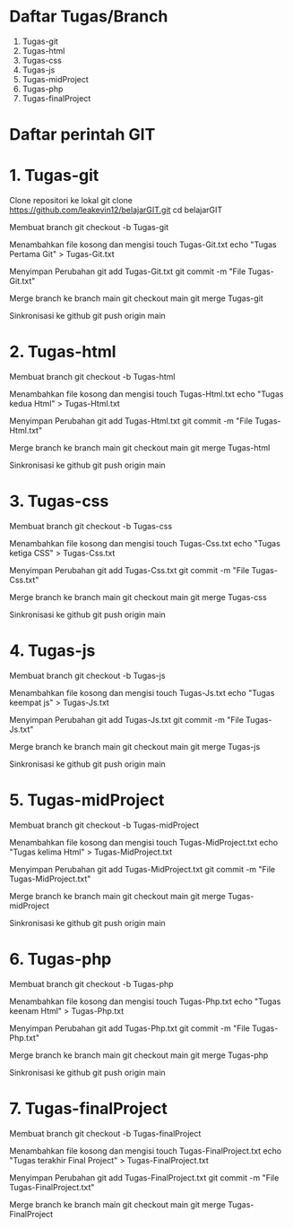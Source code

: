 # Daftar Tugas/Branch
1. Tugas-git
2. Tugas-html
3. Tugas-css
4. Tugas-js
5. Tugas-midProject
6. Tugas-php
7. Tugas-finalProject

# Daftar perintah GIT
# 1. Tugas-git
Clone repositori ke lokal
git clone https://github.com/leakevin12/belajarGIT.git
cd belajarGIT

Membuat branch 
git checkout -b Tugas-git

Menambahkan file kosong dan mengisi 
touch Tugas-Git.txt
echo "Tugas Pertama Git" > Tugas-Git.txt

Menyimpan Perubahan
git add Tugas-Git.txt
git commit -m "File Tugas-Git.txt"

Merge branch ke branch main
git checkout main
git merge Tugas-git

Sinkronisasi ke github
git push origin main

# 2. Tugas-html
Membuat branch 
git checkout -b Tugas-html

Menambahkan file kosong dan mengisi 
touch Tugas-Html.txt
echo "Tugas kedua Html" > Tugas-Html.txt

Menyimpan Perubahan
git add Tugas-Html.txt
git commit -m "File Tugas-Html.txt"

Merge branch ke branch main
git checkout main
git merge Tugas-html

Sinkronisasi ke github
git push origin main

# 3. Tugas-css
Membuat branch 
git checkout -b Tugas-css

Menambahkan file kosong dan mengisi 
touch Tugas-Css.txt
echo "Tugas ketiga CSS" > Tugas-Css.txt

Menyimpan Perubahan
git add Tugas-Css.txt
git commit -m "File Tugas-Css.txt"

Merge branch ke branch main
git checkout main
git merge Tugas-css

Sinkronisasi ke github
git push origin main

# 4. Tugas-js
Membuat branch 
git checkout -b Tugas-js

Menambahkan file kosong dan mengisi 
touch Tugas-Js.txt
echo "Tugas keempat js" > Tugas-Js.txt

Menyimpan Perubahan
git add Tugas-Js.txt
git commit -m "File Tugas-Js.txt"

Merge branch ke branch main
git checkout main
git merge Tugas-js

Sinkronisasi ke github
git push origin main

# 5. Tugas-midProject
Membuat branch 
git checkout -b Tugas-midProject

Menambahkan file kosong dan mengisi 
touch Tugas-MidProject.txt
echo "Tugas kelima Html" > Tugas-MidProject.txt

Menyimpan Perubahan
git add Tugas-MidProject.txt
git commit -m "File Tugas-MidProject.txt"

Merge branch ke branch main
git checkout main
git merge Tugas-midProject

Sinkronisasi ke github
git push origin main

# 6. Tugas-php
Membuat branch 
git checkout -b Tugas-php

Menambahkan file kosong dan mengisi 
touch Tugas-Php.txt
echo "Tugas keenam Html" > Tugas-Php.txt

Menyimpan Perubahan
git add Tugas-Php.txt
git commit -m "File Tugas-Php.txt"

Merge branch ke branch main
git checkout main
git merge Tugas-php

Sinkronisasi ke github
git push origin main

# 7. Tugas-finalProject
Membuat branch 
git checkout -b Tugas-finalProject

Menambahkan file kosong dan mengisi 
touch Tugas-FinalProject.txt
echo "Tugas terakhir Final Project" > Tugas-FinalProject.txt

Menyimpan Perubahan
git add Tugas-FinalProject.txt
git commit -m "File Tugas-FinalProject.txt"

Merge branch ke branch main
git checkout main
git merge Tugas-FinalProject

